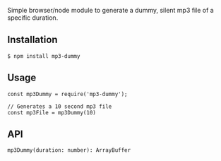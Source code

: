 Simple browser/node module to generate a dummy, silent mp3 file of a specific duration.

## Installation
    $ npm install mp3-dummy

## Usage
    const mp3Dummy = require('mp3-dummy');

	// Generates a 10 second mp3 file
	const mp3File = mp3Dummy(10)

## API
    mp3Dummy(duration: number): ArrayBuffer